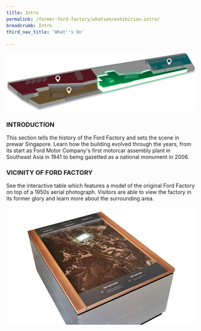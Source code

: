 ```yaml
---
title: Intro
permalink: /former-ford-factory/whatson/exhibition-intro/
breadcrumb: Intro
third_nav_title: 'What''s On'

---
```



![Exhibition Intro](/images/formerford/greenmap.png)

### INTRODUCTION

This section tells the history of the Ford Factory and sets the scene in prewar Singapore. Learn how the building evolved through the years, from its start as Ford Motor Company's first motorcar assembly plant in Southeast Asia in 1941 to being gazetted as a national monument in 2006.



### VICINITY OF FORD FACTORY

See the interactive table which features a model of the original Ford Factory on top of a 1950s aerial photograph. Visitors are able to view the factory in its former glory and learn more about the surrounding area.

![Exhibition Intro](/images/formerford/interactivetable.jpg)

